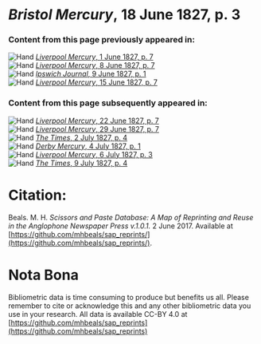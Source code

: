 # *Bristol Mercury*, 18 June 1827, p. 3  
  
### Content from this page previously appeared in:  
![Hand](http://scissorsandpaste.net/wp-content/uploads/2017/06/smallhandpointer.png) [*Liverpool Mercury*, 1 June 1827, p. 7](https://mhbeals.github.io/sap_html/Liverpool-Mercury/Liverpool-Mercury-1-June-1827-p-7)  
![Hand](http://scissorsandpaste.net/wp-content/uploads/2017/06/smallhandpointer.png) [*Liverpool Mercury*, 8 June 1827, p. 7](https://mhbeals.github.io/sap_html/Liverpool-Mercury/Liverpool-Mercury-8-June-1827-p-7)  
![Hand](http://scissorsandpaste.net/wp-content/uploads/2017/06/smallhandpointer.png) [*Ipswich Journal*, 9 June 1827, p. 1](https://mhbeals.github.io/sap_html/Ipswich-Journal/Ipswich-Journal-9-June-1827-p-1)  
![Hand](http://scissorsandpaste.net/wp-content/uploads/2017/06/smallhandpointer.png) [*Liverpool Mercury*, 15 June 1827, p. 7](https://mhbeals.github.io/sap_html/Liverpool-Mercury/Liverpool-Mercury-15-June-1827-p-7)  
  
### Content from this page subsequently appeared in:  
![Hand](http://scissorsandpaste.net/wp-content/uploads/2017/06/smallhandpointer.png) [*Liverpool Mercury*, 22 June 1827, p. 7](https://mhbeals.github.io/sap_html/Liverpool-Mercury/Liverpool-Mercury-22-June-1827-p-7)  
![Hand](http://scissorsandpaste.net/wp-content/uploads/2017/06/smallhandpointer.png) [*Liverpool Mercury*, 29 June 1827, p. 7](https://mhbeals.github.io/sap_html/Liverpool-Mercury/Liverpool-Mercury-29-June-1827-p-7)  
![Hand](http://scissorsandpaste.net/wp-content/uploads/2017/06/smallhandpointer.png) [*The Times*, 2 July 1827, p. 4](https://mhbeals.github.io/sap_html/The-Times/The-Times-2-July-1827-p-4)  
![Hand](http://scissorsandpaste.net/wp-content/uploads/2017/06/smallhandpointer.png) [*Derby Mercury*, 4 July 1827, p. 1](https://mhbeals.github.io/sap_html/Derby-Mercury/Derby-Mercury-4-July-1827-p-1)  
![Hand](http://scissorsandpaste.net/wp-content/uploads/2017/06/smallhandpointer.png) [*Liverpool Mercury*, 6 July 1827, p. 3](https://mhbeals.github.io/sap_html/Liverpool-Mercury/Liverpool-Mercury-6-July-1827-p-3)  
![Hand](http://scissorsandpaste.net/wp-content/uploads/2017/06/smallhandpointer.png) [*The Times*, 9 July 1827, p. 4](https://mhbeals.github.io/sap_html/The-Times/The-Times-9-July-1827-p-4)  


# Citation: 

Beals. M. H. *Scissors and Paste Database: A Map of Reprinting and Reuse in the Anglophone Newspaper Press v.1.0.1.* 2 June 2017. Available at [https://github.com/mhbeals/sap_reprints/](https://github.com/mhbeals/sap_reprints/). 

# Nota Bona

Bibliometric data is time consuming to produce but benefits us all. Please remember to cite or acknowledge this and any other bibliometric data you use in your research. All data is available CC-BY 4.0 at [https://github.com/mhbeals/sap_reprints](https://github.com/mhbeals/sap_reprints)